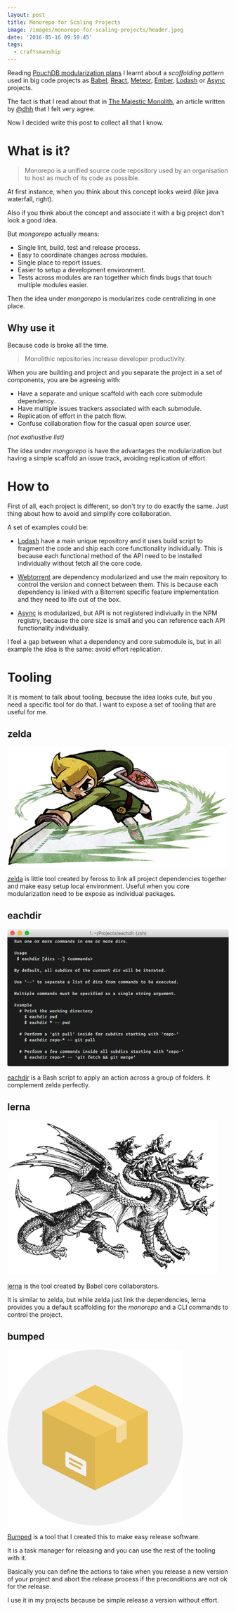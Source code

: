 ```yaml
---
layout: post
title: Monorepo for Scaling Projects
image: /images/monorepo-for-scaling-projects/header.jpeg
date: '2016-05-16 09:59:45'
tags:
  - craftsmanship
---
```


Reading [PouchDB modularization plans](https://github.com/pouchdb/pouchdb/issues/5128) I learnt about a _scaffolding pattern_ used in big code projects as [Babel](https://github.com/babel/babel), [React](https://github.com/facebook/react), [Meteor](https://github.com/meteor/meteor), [Ember](https://github.com/emberjs/ember.js/), [Lodash](https://github.com/lodash/lodash) or [Async](https://github.com/caolan/async) projects.

The fact is that I read about that in [The Majestic Monolith](https://m.signalvnoise.com/the-majestic-monolith-29166d022228), an article written by [@dhh](https://twitter.com/dhh) that I felt very agree.

Now I decided write this post to collect all that I know.

# What is it?

> Monorepo is a unified source code repository used by an organisation to host as much of its code as possible.

At first instance, when you think about this concept looks weird (like java waterfall, right).

Also if you think about the concept and associate it with a big project don't look a good idea.

But *mongorepo* actually means:

* Single lint, build, test and release process.
* Easy to coordinate changes across modules.
* Single place to report issues.
* Easier to setup a development environment.
* Tests across modules are ran together which finds bugs that touch multiple modules easier.

Then the idea under *mongorepo* is modularizes code centralizing in one place.

## Why use it

Because code is broke all the time.

> Monolithic repositories increase developer productivity.

When you are building and project and you separate the project in a set of components, you are be agreeing with:

- Have a separate and unique scaffold with each core submodule dependency.
- Have multiple issues trackers associated with each submodule.
- Replication of effort in the patch flow.
- Confuse collaboration flow for the casual open source user.

*(not exahustive list)*

The idea under *mongorepo* is have the advantages the modularization but having a simple scaffold an issue track, avoiding replication of effort.

# How to

First of all, each project is different, so don't try to do exactly the same. Just thing about how to avoid and simplify core collaboration.

A set of examples could be:

- [Lodash](https://lodash.com) have a main unique repository and it uses build script to fragment the code and ship each core functionality individually. This is because each functional method of the API need to be installed individually without fetch all the core code.

- [Webtorrent](https://github.com/feross/webtorrent) are dependency modularized and use the main repository to control the version and connect between them. This is because each dependency is linked with a Bitorrent specific feature implementation and they need to life out of the box.

- [Async](https://github.com/caolan/async) is modularized, but API is not registered indiviually in the NPM registry, because the core size is small and you can reference each API functionality individually.

I feel a gap between what a dependency and core submodule is, but in all example the idea is the same: avoid effort replication.

# Tooling

It is moment to talk about tooling, because the idea looks cute, but you need a specific tool for do that. I want to expose a set of tooling that are useful for me.

## zelda

![](/images/monorepo-for-scaling-projects/ferosszeldamasterimglink-attack.jpeg)

[zelda](https://www.npmjs.com/package/zelda) is little tool created by feross to link all project dependencies together and make easy setup local environment. Useful when you core modularization need to be expose as individual packages.

## eachdir

![](/images/monorepo-for-scaling-projects/gbtp7xp.png)

[eachdir](https://github.com/kikobeats/eachdir#eachdir) is a Bash script to apply an action across a group of folders. It complement zelda perfectly.

## lerna

![](/images/monorepo-for-scaling-projects/saite3k.png)

[lerna](https://www.npmjs.com/package/lerna) is the tool created by Babel core collaborators.

It is similar to zelda, but while zelda just link the dependencies, lerna provides you a default scaffolding for the *monorepo* and a CLI commands to control the project.

## bumped

![](/images/monorepo-for-scaling-projects/nb8j4lb.png)

[Bumped](https://www.npmjs.com/package/bumped) is a tool that I created this to make easy release software. 

It is a task manager for releasing and you can use the rest of the tooling with it.

Basically you can define the actions to take when you release a new version of your project and abort the release process if the preconditions are not ok for the release.

I use it in my projects because be simple release a version without effort.
